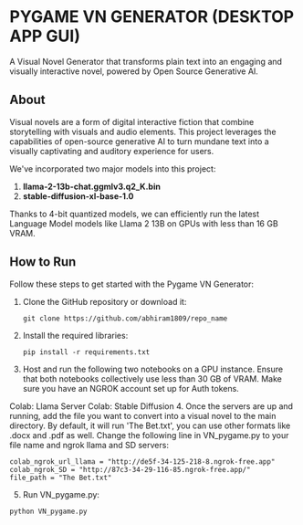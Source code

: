 # PYGAME VN GENERATOR (DESKTOP APP GUI)

A Visual Novel Generator that transforms plain text into an engaging and visually interactive novel, powered by Open Source Generative AI.


## About

Visual novels are a form of digital interactive fiction that combine storytelling with visuals and audio elements. This project leverages the capabilities of open-source generative AI to turn mundane text into a visually captivating and auditory experience for users.

We've incorporated two major models into this project:

1. **llama-2-13b-chat.ggmlv3.q2_K.bin**
2. **stable-diffusion-xl-base-1.0**

Thanks to 4-bit quantized models, we can efficiently run the latest Language Model models like Llama 2 13B on GPUs with less than 16 GB VRAM.

## How to Run

Follow these steps to get started with the Pygame VN Generator:

1. Clone the GitHub repository or download it:

   ```
   git clone https://github.com/abhiram1809/repo_name
   ```
2. Install the required libraries:
    ```
    pip install -r requirements.txt
    ```
3. Host and run the following two notebooks on a GPU instance. Ensure that both notebooks collectively use less than 30 GB of VRAM. Make sure you have an NGROK account set up for Auth tokens.

Colab: Llama Server
Colab: Stable Diffusion
4. Once the servers are up and running, add the file you want to convert into a visual novel to the main directory. By default, it will run 'The Bet.txt', you can use other formats like .docx and .pdf as well. Change the following line in VN_pygame.py to your file name and ngrok llama and SD servers:
```
colab_ngrok_url_llama = "http://de5f-34-125-218-8.ngrok-free.app"
colab_ngrok_SD = "http://87c3-34-29-116-85.ngrok-free.app/"
file_path = "The Bet.txt"
```

5. Run VN_pygame.py:

```
python VN_pygame.py
```
